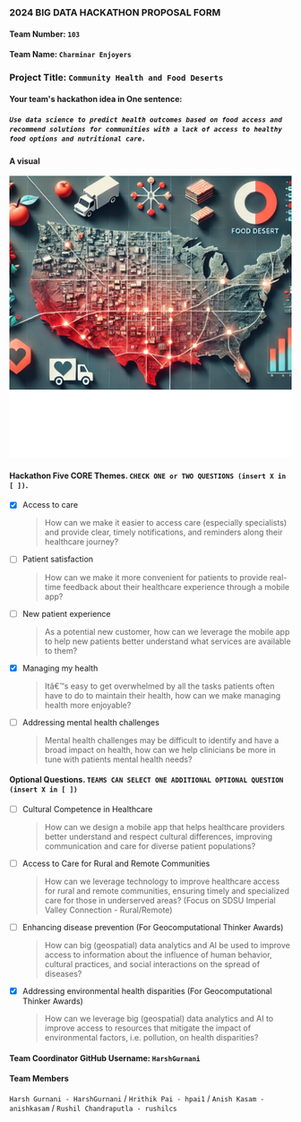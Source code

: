 ### 2024 BIG DATA HACKATHON PROPOSAL FORM

#### Team Number: `103`

#### Team Name: `Charminar Enjoyers`

### Project Title: `Community Health and Food Deserts`

#### Your team's hackathon idea in One sentence:

##### `Use data science to predict health outcomes based on food access and recommend solutions for communities with a lack of access to healthy food options and nutritional care.`

#### A visual

<img height="10%" width="100%" alt="HDMA" src='ProposalImage.png'>

<!--
#### Theme: Enhancing Healthcareâ€™s Digital Front Door
#### - Digital solutions to help increase access, manage health, and improve patient satisfaction along the healthcare journey -
-->

#### Hackathon Five CORE Themes. `CHECK ONE or TWO QUESTIONS (insert X in [ ])`.

- [x] Access to care
  > How can we make it easier to access care (especially specialists) and provide clear, timely notifications, and reminders along their healthcare journey?
- [ ] Patient satisfaction
  > How can we make it more convenient for patients to provide real-time feedback about their healthcare experience through a mobile app?
- [ ] New patient experience
  > As a potential new customer, how can we leverage the mobile app to help new patients better understand what services are available to them?
- [x] Managing my health
  > Itâ€™s easy to get overwhelmed by all the tasks patients often have to do to maintain their health, how can we make managing health more enjoyable?
- [ ] Addressing mental health challenges
  > Mental health challenges may be difficult to identify and have a broad impact on health, how can we help clinicians be more in tune with patients mental health needs?

#### Optional Questions. `TEAMS CAN SELECT ONE ADDITIONAL OPTIONAL QUESTION (insert X in [ ])`

- [ ] Cultural Competence in Healthcare
  > How can we design a mobile app that helps healthcare providers better understand and respect cultural differences, improving communication and care for diverse patient populations?
- [ ] Access to Care for Rural and Remote Communities
  > How can we leverage technology to improve healthcare access for rural and remote communities, ensuring timely and specialized care for those in underserved areas? (Focus on SDSU Imperial Valley Connection - Rural/Remote)
- [ ] Enhancing disease prevention (For Geocomputational Thinker Awards)
  > How can big (geospatial) data analytics and AI be used to improve access to information about the influence of human behavior, cultural practices, and social interactions on the spread of diseases?
- [x] Addressing environmental health disparities (For Geocomputational Thinker Awards)
  > How can we leverage big (geospatial) data analytics and AI to improve access to resources that mitigate the impact of environmental factors, i.e. pollution, on health disparities?

#### Team Coordinator GitHub Username: `HarshGurnani`

#### Team Members

`Harsh Gurnani - HarshGurnani` /
`Hrithik Pai - hpai1` /
`Anish Kasam - anishkasam` /
`Rushil Chandraputla - rushilcs`
